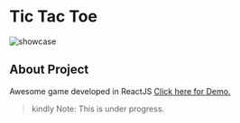
# Tic Tac Toe
![showcase](screenshot.png)
 
## About Project
Awesome game developed in ReactJS
[Click here for Demo.](https://react-tic-tac-toe.mehulgolania.now.sh/)

> kindly Note: This is under progress.
